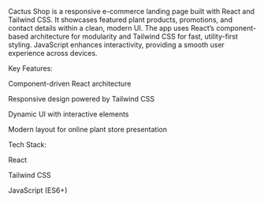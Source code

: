 Cactus Shop is a responsive e-commerce landing page built with React and Tailwind CSS. It showcases featured plant products, promotions, and contact details within a clean, modern UI. The app uses React’s component-based architecture for modularity and Tailwind CSS for fast, utility-first styling. JavaScript enhances interactivity, providing a smooth user experience across devices.

Key Features:

Component-driven React architecture

Responsive design powered by Tailwind CSS

Dynamic UI with interactive elements

Modern layout for online plant store presentation

Tech Stack:

React

Tailwind CSS

JavaScript (ES6+)


